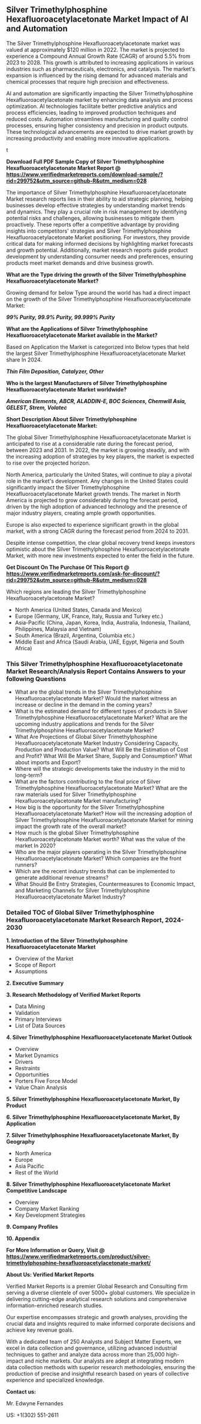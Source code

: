 <h2>Silver Trimethylphosphine Hexafluoroacetylacetonate Market Impact of AI and Automation</h2><p>The Silver Trimethylphosphine Hexafluoroacetylacetonate market was valued at approximately $120 million in 2022. The market is projected to experience a Compound Annual Growth Rate (CAGR) of around 5.5% from 2023 to 2028. This growth is attributed to increasing applications in various industries such as pharmaceuticals, electronics, and catalysis. The market's expansion is influenced by the rising demand for advanced materials and chemical processes that require high precision and effectiveness.</p><p>AI and automation are significantly impacting the Silver Trimethylphosphine Hexafluoroacetylacetonate market by enhancing data analysis and process optimization. AI technologies facilitate better predictive analytics and process efficiencies, leading to improved production techniques and reduced costs. Automation streamlines manufacturing and quality control processes, ensuring higher consistency and precision in product outputs. These technological advancements are expected to drive market growth by increasing productivity and enabling more innovative applications.</p>t</p><p id="" class=""><strong>Download Full PDF Sample Copy of Silver Trimethylphosphine Hexafluoroacetylacetonate Market Report @ <a href="https://www.verifiedmarketreports.com/download-sample/?rid=299752&utm_source=github-R&utm_medium=028" target="_blank">https://www.verifiedmarketreports.com/download-sample/?rid=299752&utm_source=github-R&utm_medium=028</a></strong></p><p>The importance of&nbsp;Silver Trimethylphosphine Hexafluoroacetylacetonate Market research reports lies in their ability to aid strategic planning, helping businesses develop effective strategies by understanding market trends and dynamics. They play a crucial role in risk management by identifying potential risks and challenges, allowing businesses to mitigate them proactively. These reports offer a competitive advantage by providing insights into competitors' strategies and Silver Trimethylphosphine Hexafluoroacetylacetonate Market positioning. For investors, they provide critical data for making informed decisions by highlighting market forecasts and growth potential. Additionally, market research reports guide product development by understanding consumer needs and preferences, ensuring products meet market demands and drive business growth.</p><p><strong>What are the&nbsp;Type driving the growth of the Silver Trimethylphosphine Hexafluoroacetylacetonate Market?</strong></p><p id="" class="">Growing demand for below Type around the world has had a direct impact on the growth of the Silver Trimethylphosphine Hexafluoroacetylacetonate Market:</p><em><strong>99% Purity, 99.9% Purity, 99.999% Purity</strong></em></p><strong>What are the&nbsp;Applications&nbsp;of Silver Trimethylphosphine Hexafluoroacetylacetonate Market available in the Market?</strong></p><p id="" class="">Based on Application the Market is categorized into Below types that held the largest Silver Trimethylphosphine Hexafluoroacetylacetonate Market share In 2024.</p><em><strong>Thin Film Deposition, Catalyzer, Other</strong></em></p><strong>Who is the largest Manufacturers of Silver Trimethylphosphine Hexafluoroacetylacetonate Market worldwide?</strong></p><p><em><strong>American Elements, ABCR, ALADDIN-E, BOC Sciences, Chemwill Asia, GELEST, Strem, Volatec</strong></em></p><p id="" class=""><strong>Short Description About Silver Trimethylphosphine Hexafluoroacetylacetonate Market:</strong></p><p>The global Silver Trimethylphosphine Hexafluoroacetylacetonate Market is anticipated to rise at a considerable rate during the forecast period, between 2023 and 2031. In 2022, the market is growing steadily, and with the increasing adoption of strategies by key players, the market is expected to rise over the projected horizon.</p><p>North America, particularly the United States, will continue to play a pivotal role in the market's development. Any changes in the United States could significantly impact the Silver Trimethylphosphine Hexafluoroacetylacetonate Market growth trends. The market in North America is projected to grow considerably during the forecast period, driven by the high adoption of advanced technology and the presence of major industry players, creating ample growth opportunities.</p><p>Europe is also expected to experience significant growth in the global market, with a strong CAGR during the forecast period from 2024 to 2031.</p><p>Despite intense competition, the clear global recovery trend keeps investors optimistic about the Silver Trimethylphosphine Hexafluoroacetylacetonate Market, with more new investments expected to enter the field in the future.</p><p id="" class=""><strong>Get Discount On The Purchase Of This Report @ <a href="https://www.verifiedmarketreports.com/ask-for-discount/?rid=299752&utm_source=github-R&utm_medium=028" target="_blank">https://www.verifiedmarketreports.com/ask-for-discount/?rid=299752&utm_source=github-R&utm_medium=028</a></strong></p>Which regions are leading the Silver Trimethylphosphine Hexafluoroacetylacetonate Market?</p><ul><li>North America (United States, Canada and Mexico)</li><li>Europe (Germany, UK, France, Italy, Russia and Turkey etc.)</li><li>Asia-Pacific (China, Japan, Korea, India, Australia, Indonesia, Thailand, Philippines, Malaysia and Vietnam)</li><li>South America (Brazil, Argentina, Columbia etc.)</li><li>Middle East and Africa (Saudi Arabia, UAE, Egypt, Nigeria and South Africa)</li></ul><h3 id="" class="">This Silver Trimethylphosphine Hexafluoroacetylacetonate Market Research/Analysis Report Contains Answers to your following Questions</h3><ul><li>What are the global trends in the Silver Trimethylphosphine Hexafluoroacetylacetonate Market? Would the market witness an increase or decline in the demand in the coming years?</li><li>What is the estimated demand for different types of products in Silver Trimethylphosphine Hexafluoroacetylacetonate Market? What are the upcoming industry applications and trends for the Silver Trimethylphosphine Hexafluoroacetylacetonate Market?</li><li>What Are Projections of Global Silver Trimethylphosphine Hexafluoroacetylacetonate Market Industry Considering Capacity, Production and Production Value? What Will Be the Estimation of Cost and Profit? What Will Be Market Share, Supply and Consumption? What about imports and Export?</li><li>Where will the strategic developments take the industry in the mid to long-term?</li><li>What are the factors contributing to the final price of Silver Trimethylphosphine Hexafluoroacetylacetonate Market? What are the raw materials used for Silver Trimethylphosphine Hexafluoroacetylacetonate Market manufacturing?</li><li>How big is the opportunity for the Silver Trimethylphosphine Hexafluoroacetylacetonate Market? How will the increasing adoption of Silver Trimethylphosphine Hexafluoroacetylacetonate Market for mining impact the growth rate of the overall market?</li><li>How much is the global Silver Trimethylphosphine Hexafluoroacetylacetonate Market worth? What was the value of the market In 2020?</li><li>Who are the major players operating in the Silver Trimethylphosphine Hexafluoroacetylacetonate Market? Which companies are the front runners?</li><li>Which are the recent industry trends that can be implemented to generate additional revenue streams?</li><li>What Should Be Entry Strategies, Countermeasures to Economic Impact, and Marketing Channels for Silver Trimethylphosphine Hexafluoroacetylacetonate Market Industry?</li></ul><h3 id="" class="">Detailed TOC of Global Silver Trimethylphosphine Hexafluoroacetylacetonate Market Research Report, 2024-2030</h3><p id="" class=""><strong>1. Introduction of the Silver Trimethylphosphine Hexafluoroacetylacetonate Market</strong></p><ul><li>Overview of the Market</li><li>Scope of Report</li><li>Assumptions</li></ul><p id="" class=""><strong>2. Executive Summary</strong></p><p id="" class=""><strong>3. Research Methodology of Verified Market Reports</strong></p><ul><li>Data Mining</li><li>Validation</li><li>Primary Interviews</li><li>List of Data Sources</li></ul><p id="" class=""><strong>4. Silver Trimethylphosphine Hexafluoroacetylacetonate Market Outlook</strong></p><ul><li>Overview</li><li>Market Dynamics</li><li>Drivers</li><li>Restraints</li><li>Opportunities</li><li>Porters Five Force Model</li><li>Value Chain Analysis</li></ul><p id="" class=""><strong>5. Silver Trimethylphosphine Hexafluoroacetylacetonate Market, By Product</strong></p><p id="" class=""><strong>6. Silver Trimethylphosphine Hexafluoroacetylacetonate Market, By Application</strong></p><p id="" class=""><strong>7. Silver Trimethylphosphine Hexafluoroacetylacetonate Market, By Geography</strong></p><ul><li>North America</li><li>Europe</li><li>Asia Pacific</li><li>Rest of the World</li></ul><p id="" class=""><strong>8. Silver Trimethylphosphine Hexafluoroacetylacetonate Market Competitive Landscape</strong></p><ul><li>Overview</li><li>Company Market Ranking</li><li>Key Development Strategies</li></ul><p id="" class=""><strong>9. Company Profiles</strong></p><p id="" class=""><strong>10. Appendix</strong></p><p id="" class=""><strong>For More Information or Query, Visit @ <a href="https://www.verifiedmarketreports.com/product/silver-trimethylphosphine-hexafluoroacetylacetonate-market/" target="_blank">https://www.verifiedmarketreports.com/product/silver-trimethylphosphine-hexafluoroacetylacetonate-market/</a></strong></p><p id="" class=""><strong>About Us: Verified Market Reports</strong></p><p id="" class="">Verified Market Reports is a premier Global Research and Consulting firm serving a diverse clientele of over 5000+ global customers. We specialize in delivering cutting-edge analytical research solutions and comprehensive information-enriched research studies.</p><p id="" class="">Our expertise encompasses strategic and growth analyses, providing the crucial data and insights required to make informed corporate decisions and achieve key revenue goals.</p><p id="" class="">With a dedicated team of 250 Analysts and Subject Matter Experts, we excel in data collection and governance, utilizing advanced industrial techniques to gather and analyze data across more than 25,000 high-impact and niche markets. Our analysts are adept at integrating modern data collection methods with superior research methodologies, ensuring the production of precise and insightful research based on years of collective experience and specialized knowledge.</p><p id="" class=""><strong>Contact us:</strong></p><p id="" class="">Mr. Edwyne Fernandes</p><p id="" class="">US: +1(302) 551-2611</p>